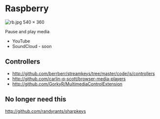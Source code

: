 Raspberry
=========================
![rb.jpg 540 × 360][hero]

Pause and play media

- YouTube
- SoundCloud - soon

Controllers
-----------------------------------------------------------------------
- http://github.com/berrberr/streamkeys/tree/master/code/js/controllers
- http://github.com/carlin-q-scott/browser-media-players
- http://github.com/GorkyR/MultimediaControlExtension

No longer need this
--------------------------------------
http://github.com/randyrants/sharpkeys

[hero]:http://raw.githubusercontent.com/svnpenn/umber/master/webext/raspberry/rb.jpg

